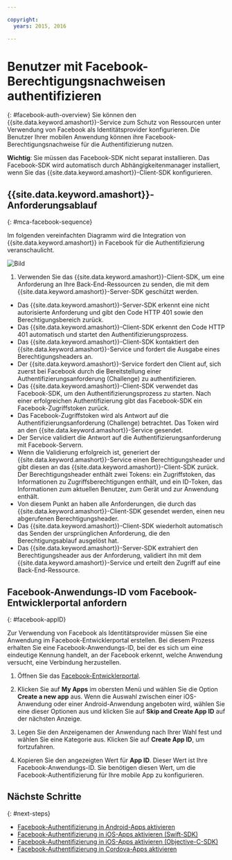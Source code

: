 ```yaml
---

copyright:
  years: 2015, 2016

---
```


# Benutzer mit Facebook-Berechtigungsnachweisen authentifizieren
{: #facebook-auth-overview}
Sie können den {{site.data.keyword.amashort}}-Service zum Schutz von Ressourcen unter Verwendung von Facebook als Identitätsprovider konfigurieren. Die Benutzer Ihrer mobilen Anwendung können ihre Facebook-Berechtigungsnachweise für die Authentifizierung nutzen.

**Wichtig**: Sie müssen das Facebook-SDK nicht separat installieren. Das Facebook-SDK wird automatisch durch Abhängigkeitenmanager installiert, wenn Sie das {{site.data.keyword.amashort}}-Client-SDK konfigurieren.

## {{site.data.keyword.amashort}}-Anforderungsablauf
{: #mca-facebook-sequence}

Im folgenden vereinfachten Diagramm wird die Integration von {{site.data.keyword.amashort}} in Facebook für die Authentifizierung veranschaulicht.

![Bild](images/mca-sequence-facebook.jpg)

1. Verwenden Sie das {{site.data.keyword.amashort}}-Client-SDK, um eine Anforderung an Ihre Back-End-Ressourcen zu senden, die mit dem {{site.data.keyword.amashort}}-Server-SDK geschützt werden.
* Das {{site.data.keyword.amashort}}-Server-SDK erkennt eine nicht autorisierte Anforderung und gibt den Code HTTP 401 sowie den Berechtigungsbereich zurück.
* Das {{site.data.keyword.amashort}}-Client-SDK erkennt den Code HTTP 401 automatisch und startet den Authentifizierungsprozess.
* Das {{site.data.keyword.amashort}}-Client-SDK kontaktiert den {{site.data.keyword.amashort}}-Service und fordert die Ausgabe eines Berechtigungsheaders an.
* Der {{site.data.keyword.amashort}}-Service fordert den Client auf, sich zuerst bei Facebook durch die Bereitstellung einer Authentifizierungsanforderung (Challenge) zu authentifizieren.
* Das {{site.data.keyword.amashort}}-Client-SDK verwendet das Facebook-SDK, um den Authentifizierungsprozess zu starten. Nach einer erfolgreichen Authentifizierung gibt das Facebook-SDK ein Facebook-Zugriffstoken zurück.
* Das Facebook-Zugriffstoken wird als Antwort auf die Authentifizierungsanforderung (Challenge) betrachtet. Das Token wird an den {{site.data.keyword.amashort}}-Service gesendet.
* Der Service validiert die Antwort auf die Authentifizierungsanforderung mit Facebook-Servern.
* Wenn die Validierung erfolgreich ist, generiert der {{site.data.keyword.amashort}}-Service einen Berechtigungsheader und gibt diesen an das {{site.data.keyword.amashort}}-Client-SDK zurück. Der Berechtigungsheader enthält zwei Tokens: ein Zugriffstoken, das Informationen zu Zugriffsberechtigungen enthält, und ein ID-Token, das Informationen zum aktuellen Benutzer, zum Gerät und zur Anwendung enthält.
* Von diesem Punkt an haben alle Anforderungen, die durch das {{site.data.keyword.amashort}}-Client-SDK gesendet werden, einen neu abgerufenen Berechtigungsheader.
* Das {{site.data.keyword.amashort}}-Client-SDK wiederholt automatisch das Senden der ursprünglichen Anforderung, die den Berechtigungsablauf ausgelöst hat.
* Das {{site.data.keyword.amashort}}-Server-SDK extrahiert den Berechtigungsheader aus der Anforderung, validiert ihn mit dem {{site.data.keyword.amashort}}-Service und erteilt den Zugriff auf eine Back-End-Ressource.

## Facebook-Anwendungs-ID vom Facebook-Entwicklerportal anfordern
{: #facebook-appID}

Zur Verwendung von Facebook als Identitätsprovider müssen Sie eine Anwendung im Facebook-Entwicklerportal erstellen. Bei diesem Prozess erhalten Sie eine Facebook-Anwendungs-ID, bei der es sich um eine eindeutige Kennung handelt, an der Facebook erkennt, welche Anwendung versucht, eine Verbindung herzustellen.

1. Öffnen Sie das [Facebook-Entwicklerportal](https://developers.facebook.com).

1. Klicken Sie auf **My Apps** im obersten Menü und wählen Sie die Option **Create a new app** aus.
Wenn die Auswahl zwischen einer iOS-Anwendung oder einer Android-Anwendung angeboten wird, wählen Sie eine dieser Optionen aus und klicken Sie auf **Skip and Create App ID** auf der nächsten Anzeige.

1. Legen Sie den Anzeigenamen der Anwendung nach Ihrer Wahl fest und wählen Sie eine Kategorie aus. Klicken Sie auf **Create App ID**, um fortzufahren.

1. Kopieren Sie den angezeigten Wert für **App ID**. Dieser Wert ist Ihre Facebook-Anwendungs-ID.  Sie benötigen diesen Wert, um die Facebook-Authentifizierung für Ihre mobile App zu konfigurieren.

## Nächste Schritte
{: #next-steps}

* [Facebook-Authentifizierung in Android-Apps aktivieren](facebook-auth-android.html)
* [Facebook-Authentifizierung in iOS-Apps aktivieren (Swift-SDK)](facebook-auth-ios-swift-sdk.html)
* [Facebook-Authentifizierung in iOS-Apps aktivieren (Objective-C-SDK)](facebook-auth-ios.html)
* [Facebook-Authentifizierung in Cordova-Apps aktivieren](facebook-auth-cordova.html)
